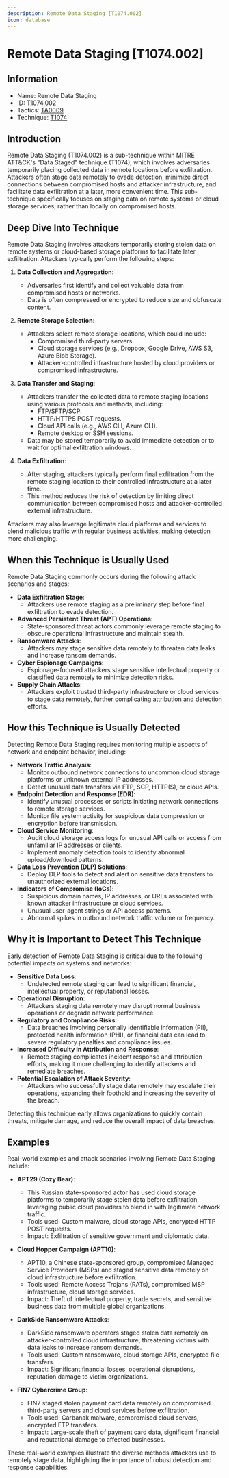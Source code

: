 ```yaml
---
description: Remote Data Staging [T1074.002]
icon: database
---
```


# Remote Data Staging [T1074.002]

## Information

- Name: Remote Data Staging
- ID: T1074.002
- Tactics: [TA0009](../TA0009/TA0009.md)
- Technique: [T1074](./T1074.md)

## Introduction

Remote Data Staging (T1074.002) is a sub-technique within MITRE ATT&CK's "Data Staged" technique (T1074), which involves adversaries temporarily placing collected data in remote locations before exfiltration. Attackers often stage data remotely to evade detection, minimize direct connections between compromised hosts and attacker infrastructure, and facilitate data exfiltration at a later, more convenient time. This sub-technique specifically focuses on staging data on remote systems or cloud storage services, rather than locally on compromised hosts.

## Deep Dive Into Technique

Remote Data Staging involves attackers temporarily storing stolen data on remote systems or cloud-based storage platforms to facilitate later exfiltration. Attackers typically perform the following steps:

1. **Data Collection and Aggregation**:

   - Adversaries first identify and collect valuable data from compromised hosts or networks.
   - Data is often compressed or encrypted to reduce size and obfuscate content.

2. **Remote Storage Selection**:

   - Attackers select remote storage locations, which could include:
     - Compromised third-party servers.
     - Cloud storage services (e.g., Dropbox, Google Drive, AWS S3, Azure Blob Storage).
     - Attacker-controlled infrastructure hosted by cloud providers or compromised infrastructure.

3. **Data Transfer and Staging**:

   - Attackers transfer the collected data to remote staging locations using various protocols and methods, including:
     - FTP/SFTP/SCP.
     - HTTP/HTTPS POST requests.
     - Cloud API calls (e.g., AWS CLI, Azure CLI).
     - Remote desktop or SSH sessions.
   - Data may be stored temporarily to avoid immediate detection or to wait for optimal exfiltration windows.

4. **Data Exfiltration**:
   - After staging, attackers typically perform final exfiltration from the remote staging location to their controlled infrastructure at a later time.
   - This method reduces the risk of detection by limiting direct communication between compromised hosts and attacker-controlled external infrastructure.

Attackers may also leverage legitimate cloud platforms and services to blend malicious traffic with regular business activities, making detection more challenging.

## When this Technique is Usually Used

Remote Data Staging commonly occurs during the following attack scenarios and stages:

- **Data Exfiltration Stage**:
  - Attackers use remote staging as a preliminary step before final exfiltration to evade detection.
- **Advanced Persistent Threat (APT) Operations**:
  - State-sponsored threat actors commonly leverage remote staging to obscure operational infrastructure and maintain stealth.
- **Ransomware Attacks**:
  - Attackers may stage sensitive data remotely to threaten data leaks and increase ransom demands.
- **Cyber Espionage Campaigns**:
  - Espionage-focused attackers stage sensitive intellectual property or classified data remotely to minimize detection risks.
- **Supply Chain Attacks**:
  - Attackers exploit trusted third-party infrastructure or cloud services to stage data remotely, further complicating attribution and detection efforts.

## How this Technique is Usually Detected

Detecting Remote Data Staging requires monitoring multiple aspects of network and endpoint behavior, including:

- **Network Traffic Analysis**:
  - Monitor outbound network connections to uncommon cloud storage platforms or unknown external IP addresses.
  - Detect unusual data transfers via FTP, SCP, HTTP(S), or cloud APIs.
- **Endpoint Detection and Response (EDR)**:
  - Identify unusual processes or scripts initiating network connections to remote storage services.
  - Monitor file system activity for suspicious data compression or encryption before transmission.
- **Cloud Service Monitoring**:
  - Audit cloud storage access logs for unusual API calls or access from unfamiliar IP addresses or clients.
  - Implement anomaly detection tools to identify abnormal upload/download patterns.
- **Data Loss Prevention (DLP) Solutions**:
  - Deploy DLP tools to detect and alert on sensitive data transfers to unauthorized external locations.
- **Indicators of Compromise (IoCs)**:
  - Suspicious domain names, IP addresses, or URLs associated with known attacker infrastructure or cloud services.
  - Unusual user-agent strings or API access patterns.
  - Abnormal spikes in outbound network traffic volume or frequency.

## Why it is Important to Detect This Technique

Early detection of Remote Data Staging is critical due to the following potential impacts on systems and networks:

- **Sensitive Data Loss**:
  - Undetected remote staging can lead to significant financial, intellectual property, or reputational losses.
- **Operational Disruption**:
  - Attackers staging data remotely may disrupt normal business operations or degrade network performance.
- **Regulatory and Compliance Risks**:
  - Data breaches involving personally identifiable information (PII), protected health information (PHI), or financial data can lead to severe regulatory penalties and compliance issues.
- **Increased Difficulty in Attribution and Response**:
  - Remote staging complicates incident response and attribution efforts, making it more challenging to identify attackers and remediate breaches.
- **Potential Escalation of Attack Severity**:
  - Attackers who successfully stage data remotely may escalate their operations, expanding their foothold and increasing the severity of the breach.

Detecting this technique early allows organizations to quickly contain threats, mitigate damage, and reduce the overall impact of data breaches.

## Examples

Real-world examples and attack scenarios involving Remote Data Staging include:

- **APT29 (Cozy Bear)**:

  - This Russian state-sponsored actor has used cloud storage platforms to temporarily stage stolen data before exfiltration, leveraging public cloud providers to blend in with legitimate network traffic.
  - Tools used: Custom malware, cloud storage APIs, encrypted HTTP POST requests.
  - Impact: Exfiltration of sensitive government and diplomatic data.

- **Cloud Hopper Campaign (APT10)**:

  - APT10, a Chinese state-sponsored group, compromised Managed Service Providers (MSPs) and staged sensitive data remotely on cloud infrastructure before exfiltration.
  - Tools used: Remote Access Trojans (RATs), compromised MSP infrastructure, cloud storage services.
  - Impact: Theft of intellectual property, trade secrets, and sensitive business data from multiple global organizations.

- **DarkSide Ransomware Attacks**:

  - DarkSide ransomware operators staged stolen data remotely on attacker-controlled cloud infrastructure, threatening victims with data leaks to increase ransom demands.
  - Tools used: Custom ransomware, cloud storage APIs, encrypted file transfers.
  - Impact: Significant financial losses, operational disruptions, reputation damage to victim organizations.

- **FIN7 Cybercrime Group**:
  - FIN7 staged stolen payment card data remotely on compromised third-party servers and cloud services before exfiltration.
  - Tools used: Carbanak malware, compromised cloud servers, encrypted FTP transfers.
  - Impact: Large-scale theft of payment card data, significant financial and reputational damage to affected businesses.

These real-world examples illustrate the diverse methods attackers use to remotely stage data, highlighting the importance of robust detection and response capabilities.
